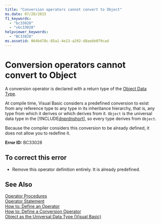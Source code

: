 ```yaml
---
title: "Conversion operators cannot convert to Object"
ms.date: 07/20/2015
f1_keywords: 
  - "bc33028"
  - "vbc33028"
helpviewer_keywords: 
  - "BC33028"
ms.assetid: 064b478c-85a1-4e13-a292-d8aebb079cad
---
```

# Conversion operators cannot convert to Object
A conversion operator is declared with a return type of the [Object Data Type](../../visual-basic/language-reference/data-types/object-data-type.md).  
  
 At compile time, Visual Basic considers a predefined conversion to exist from any reference type to any type in its inheritance hierarchy, that is, any type from which it derives or which derives from it. `Object` is the universal data type in the [!INCLUDE[dnprdnshort](~/includes/dnprdnshort-md.md)], so every type derives from `Object`.  
  
 Because the compiler considers this conversion to be already defined, it does not allow you to redefine it.  
  
 **Error ID:** BC33028  
  
## To correct this error  
  
- Remove this operator definition entirely. It is already predefined.  
  
## See Also  
 [Operator Procedures](../../visual-basic/programming-guide/language-features/procedures/operator-procedures.md)  
 [Operator Statement](../../visual-basic/language-reference/statements/operator-statement.md)  
 [How to: Define an Operator](../../visual-basic/programming-guide/language-features/procedures/how-to-define-an-operator.md)  
 [How to: Define a Conversion Operator](../../visual-basic/programming-guide/language-features/procedures/how-to-define-a-conversion-operator.md)  
 [Object as the Universal Data Type (Visual Basic)](http://msdn.microsoft.com/library/5315bf21-2b22-45ab-98cd-5631dffbcb2f)

